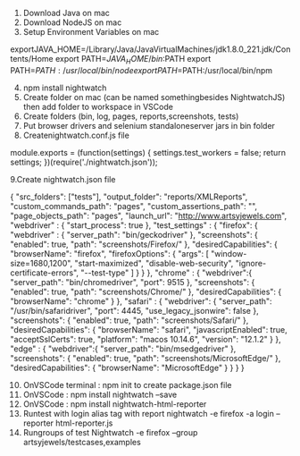 1.    Download Java on mac
2.    Download NodeJS on mac
3.    Setup Environment Variables on mac

exportJAVA_HOME=/Library/Java/JavaVirtualMachines/jdk1.8.0_221.jdk/Contents/Home
export PATH=${JAVA_HOME}/bin:$PATH
export PATH=$PATH:/usr/local/bin/node
export PATH=$PATH:/usr/local/bin/npm

4.    npm install nightwatch
5.    Create folder on mac (can be named somethingbesides NightwatchJS) then add folder to workspace in VSCode
6.    Create folders (bin, log, pages, reports,screenshots, tests)
7.    Put browser drivers and selenium standaloneserver jars in bin folder
8.  Createnightwatch.conf.js file

module.exports = (function(settings) {
    settings.test_workers = false;
    return settings;
  })(require('./nightwatch.json'));


9.Create nightwatch.json file

{
  "src_folders": ["tests"],
  "output_folder": "reports/XMLReports",
  "custom_commands_path": "pages",
  "custom_assertions_path": "",
  "page_objects_path": "pages",
  "launch_url": "http://www.artsyjewels.com",
  "webdriver" : {
    "start_process": true
  },
  "test_settings" : {
      "firefox": {
        "webdriver" : {
          "server_path": "bin/geckodriver"
          },
          "screenshots": {
            "enabled": true,
            "path": "screenshots/Firefox/"
          },
          "desiredCapabilities": {
            "browserName": "firefox",
            "firefoxOptions": {
              "args": [
                "window-size=1680,1200",
                "start-maximized",
                "disable-web-security",
               "ignore-certificate-errors",
               "--test-type"
              ]
            }
          }
        },
    "chrome" : {
      "webdriver":{
        "server_path": "bin/chromedriver",
        "port": 9515
        },
      "screenshots": {
        "enabled": true,
        "path": "screenshots/Chrome/"
      },
      "desiredCapabilities": {
        "browserName": "chrome"
      }
    },
    "safari" : { 
      "webdriver": {
        "server_path": "/usr/bin/safaridriver",
        "port": 4445,
        "use_legacy_jsonwire": false
      },     
      "screenshots": {
        "enabled": true,
        "path": "screenshots/Safari/"
      },
      "desiredCapabilities": {
        "browserName": "safari",
        "javascriptEnabled": true,
        "acceptSslCerts": true,
        "platform": "macos 10.14.6",
        "version": "12.1.2"
      }
    },
    "edge" : {
      "webdriver":{
        "server_path": "bin/msedgedriver"
        },
      "screenshots": {
        "enabled": true,
        "path": "screenshots/MicrosoftEdge/"
      },
      "desiredCapabilities": {
        "browserName": "MicrosoftEdge"
      }
    }
  }
}



10.  OnVSCode terminal : npm init to create package.json file
11.  OnVSCode : npm install nightwatch –save
12.  OnVSCode : npm install nightwatch-html-reporter
13.  Runtest with login alias tag with report
nightwatch -e firefox -a login –reporter html-reporter.js
14.  Rungroups of test
Nightwatch -e firefox –group artsyjewels/testcases,examples

